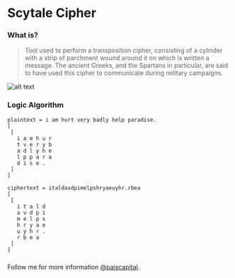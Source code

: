 # Scytale Cipher

### What is?
> Tool used to perform a transposition cipher, consisting of a cylinder with a strip of parchment wound around it on which is written a message. The ancient Greeks, and the Spartans in particular, are said to have used this cipher to communicate during military campaigns.

![alt text](https://upload.wikimedia.org/wikipedia/commons/5/51/Skytale.png)

### Logic Algorithm
```
plaintext = i am hurt very badly help paradise.
[
 [
   i a m h u r
   t v e r y b
   a d l y h e
   l p p a r a
   d i s e .
 ]
]

ciphertext = italdavdpimelpshryaeuyhr.rbea
[
 [
   i t a l d
   a v d p i
   m e l p s
   h r y a e
   u y h r .
   r b e a
 ]
]
```
### 

Follow me for more information [@paiscapital](https://www.instagram.com/paiscapital).

